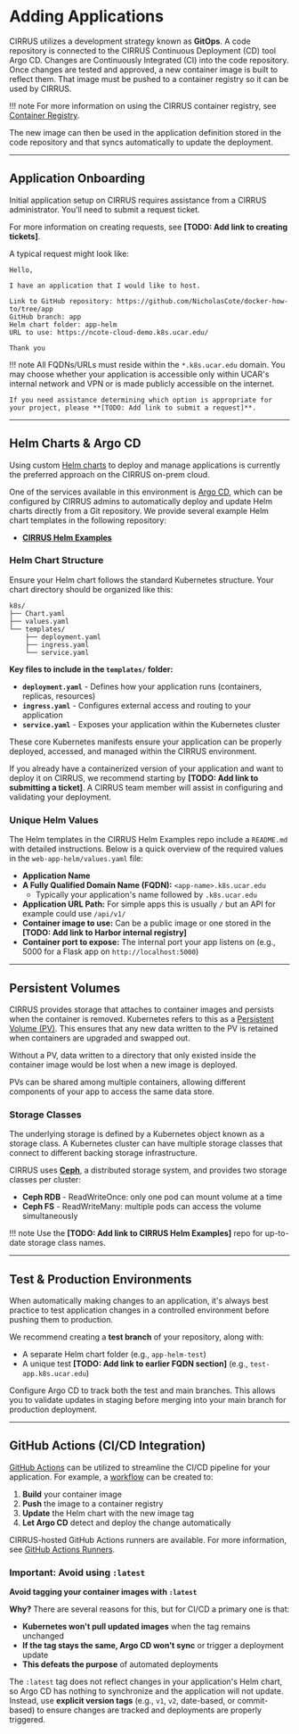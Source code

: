 # Adding Applications

CIRRUS utilizes a development strategy known as **GitOps**. A code repository is connected to the CIRRUS Continuous Deployment (CD) tool Argo CD. Changes are Continuously Integrated (CI) into the code repository. Once changes are tested and approved, a new container image is built to reflect them. That image must be pushed to a container registry so it can be used by CIRRUS.

!!! note
    For more information on using the CIRRUS container registry, see [Container Registry](../04-container-registry/index.md).

The new image can then be used in the application definition stored in the code repository and that syncs automatically to update the deployment.

---

## Application Onboarding

Initial application setup on CIRRUS requires assistance from a CIRRUS administrator. You'll need to submit a request ticket.

For more information on creating requests, see **[TODO: Add link to creating tickets]**.

A typical request might look like:

```
Hello,

I have an application that I would like to host.

Link to GitHub repository: https://github.com/NicholasCote/docker-how-to/tree/app
GitHub branch: app
Helm chart folder: app-helm
URL to use: https://ncote-cloud-demo.k8s.ucar.edu/ 

Thank you
```

!!! note
    All FQDNs/URLs must reside within the `*.k8s.ucar.edu` domain. You may choose whether your application is accessible only within UCAR's internal network and VPN or is made publicly accessible on the internet.
    
    If you need assistance determining which option is appropriate for your project, please **[TODO: Add link to submit a request]**.

---

## Helm Charts & Argo CD

Using custom [Helm charts](https://helm.sh/docs/topics/charts/) to deploy and manage applications is currently the preferred approach on the CIRRUS on-prem cloud.

One of the services available in this environment is [Argo CD](https://argo-cd.readthedocs.io/), which can be configured by CIRRUS admins to automatically deploy and update Helm charts directly from a Git repository. We provide several example Helm chart templates in the following repository:

* **[CIRRUS Helm Examples](https://github.com/NCAR/cirrus-helm-examples)**

### Helm Chart Structure

Ensure your Helm chart follows the standard Kubernetes structure. Your chart directory should be organized like this:

```
k8s/
├── Chart.yaml
├── values.yaml
└── templates/
    ├── deployment.yaml
    ├── ingress.yaml
    └── service.yaml
```

**Key files to include in the `templates/` folder:**

- **`deployment.yaml`** - Defines how your application runs (containers, replicas, resources)
- **`ingress.yaml`** - Configures external access and routing to your application  
- **`service.yaml`** - Exposes your application within the Kubernetes cluster

These core Kubernetes manifests ensure your application can be properly deployed, accessed, and managed within the CIRRUS environment.

If you already have a containerized version of your application and want to deploy it on CIRRUS, we recommend starting by **[TODO: Add link to submitting a ticket]**. A CIRRUS team member will assist in configuring and validating your deployment.

### Unique Helm Values

The Helm templates in the CIRRUS Helm Examples repo include a `README.md` with detailed instructions. Below is a quick overview of the required values in the `web-app-helm/values.yaml` file:

- **Application Name**
- **A Fully Qualified Domain Name (FQDN):** `<app-name>.k8s.ucar.edu`
  - Typically your application's name followed by `.k8s.ucar.edu`
- **Application URL Path:** For simple apps this is usually `/` but an API for example could use `/api/v1/`
- **Container image to use:** Can be a public image or one stored in the **[TODO: Add link to Harbor internal registry]**
- **Container port to expose:** The internal port your app listens on (e.g., 5000 for a Flask app on `http://localhost:5000`)

---

## Persistent Volumes

CIRRUS provides storage that attaches to container images and persists when the container is removed. Kubernetes refers to this as a [Persistent Volume (PV)](https://kubernetes.io/docs/concepts/storage/persistent-volumes/). This ensures that any new data written to the PV is retained when containers are upgraded and swapped out.

Without a PV, data written to a directory that only existed inside the container image would be lost when a new image is deployed.

PVs can be shared among multiple containers, allowing different components of your app to access the same data store.

### Storage Classes

The underlying storage is defined by a Kubernetes object known as a storage class. A Kubernetes cluster can have multiple storage classes that connect to different backing storage infrastructure.

CIRRUS uses **[Ceph](https://docs.ceph.com/en/reef/)**, a distributed storage system, and provides two storage classes per cluster:

- **Ceph RDB** - ReadWriteOnce: only one pod can mount volume at a time
- **Ceph FS** - ReadWriteMany: multiple pods can access the volume simultaneously

!!! note
    Use the **[TODO: Add link to CIRRUS Helm Examples]** repo for up-to-date storage class names.

---

## Test & Production Environments

When automatically making changes to an application, it's always best practice to test application changes in a controlled environment before pushing them to production.

We recommend creating a **test branch** of your repository, along with:

- A separate Helm chart folder (e.g., `app-helm-test`)
- A unique test **[TODO: Add link to earlier FQDN section]** (e.g., `test-app.k8s.ucar.edu`)

Configure Argo CD to track both the test and main branches. This allows you to validate updates in staging before merging into your main branch for production deployment.

---

## GitHub Actions (CI/CD Integration)

[GitHub Actions](https://docs.github.com/en/actions) can be utilized to streamline the CI/CD pipeline for your application. For example, a [workflow](https://docs.github.com/en/actions/using-workflows/about-workflows) can be created to:

1. **Build** your container image
2. **Push** the image to a container registry
3. **Update** the Helm chart with the new image tag
4. **Let Argo CD** detect and deploy the change automatically

CIRRUS-hosted GitHub Actions runners are available. For more information, see [GitHub Actions Runners](../05-github-actions/scale-sets.md).

### Important: Avoid using `:latest`

**Avoid tagging your container images with `:latest`**

**Why?** There are several reasons for this, but for CI/CD a primary one is that:

- **Kubernetes won't pull updated images** when the tag remains unchanged
- **If the tag stays the same, Argo CD won't sync** or trigger a deployment update
- **This defeats the purpose** of automated deployments

The `:latest` tag does not reflect changes in your application's Helm chart, so Argo CD has nothing to synchronize and the application will not update. Instead, use **explicit version tags** (e.g., `v1`, `v2`, date-based, or commit-based) to ensure changes are tracked and deployments are properly triggered.